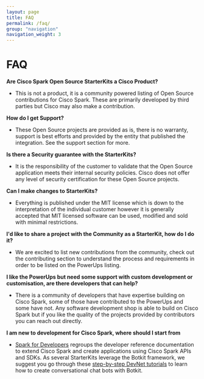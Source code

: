 ```yaml
---
layout: page
title: FAQ
permalink: /faq/
group: "navigation"
navigation_weight: 3
---
```


# FAQ
**Are Cisco Spark Open Source StarterKits a Cisco Product?**
* This is not a product, it is a community powered listing of Open Source contributions for Cisco Spark. These are primarily developed by third parties but Cisco may also make a contribution.

**How do I get Support?**
* These Open Source projects are provided as is, there is no warranty, support is best efforts and provided by the entity that published the integration. See the support section for more.

**Is there a Security guarantee with the StarterKits?**
* It is the responsibility of the customer to validate that the Open Source application meets their internal security policies. Cisco does not offer any level of security certification for these Open Source projects.

**Can I make changes to StarterKits?**
* Everything is published under the MIT license which is down to the interpretation of the individual customer however it is generally accepted that MIT licensed software can be used, modified and sold with minimal restrictions.

**I'd like to share a project with the Community as a StarterKit, how do I do it?**
* We are excited to list new contributions from the community, check out the contributing section to understand the process and requirements in order to be listed on the PowerUps listing.

**I like the PowerUps but need some support with custom development or customisation, are there developers that can help?**
* There is a community of developers that have expertise building on Cisco Spark, some of those have contributed to the PowerUps and some have not. Any software development shop is able to build on Cisco Spark but if you like the quality of the projects provided by contributors you can reach out directly.

**I am new to development for Cisco Spark, where should I start from**
* [Spark for Developers](https://developer.ciscospark.com) regroups the developer reference documentation to extend Cisco Spark and create applications using Cisco Spark APIs and SDKs. As several StarterKits leverage the Botkit framework, we suggest you go through these [step-by-step DevNet tutorials](https://learninglabs.cisco.com/modules/spark-apps) to learn how to create conversational chat bots with Botkit.
